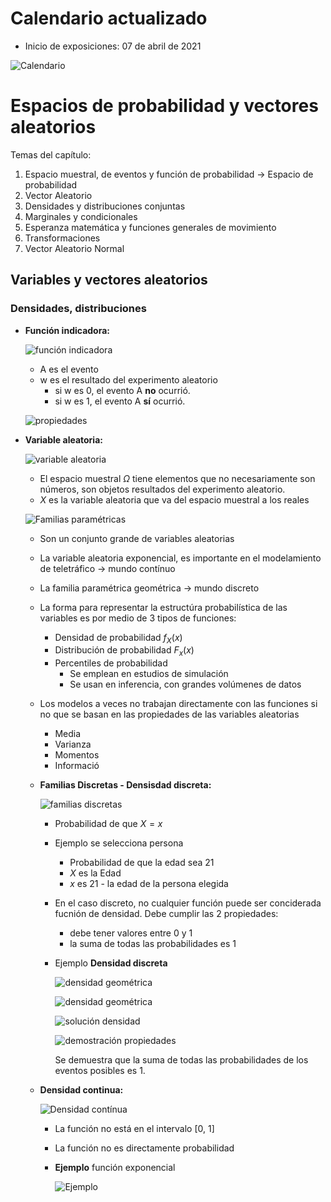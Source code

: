 # Calendario actualizado

- Inicio de exposiciones: 07 de abril de 2021

![Calendario](images/0022.png)

# Espacios de probabilidad y vectores aleatorios

Temas del capítulo:

1. Espacio muestral, de eventos y función de probabilidad -> Espacio de probabilidad
2. Vector Aleatorio
3. Densidades y distribuciones conjuntas
4. Marginales y condicionales
5. Esperanza matemática y funciones generales de movimiento
6. Transformaciones
7. Vector Aleatorio Normal


## Variables y vectores aleatorios

### Densidades, distribuciones

- **Función indicadora:**

  ![función indicadora](images/002A.png)

  - A es el evento
  - w es el resultado del experimento aleatorio
    - si w es 0, el evento A **no** ocurrió.
    - si w es 1, el evento A **sí** ocurrió.

  ![propiedades](images/002B.png)

- **Variable aleatoria:**

  ![variable aleatoria](images/002C.png)

  - El espacio muestral $\Omega$ tiene elementos que no necesariamente son números, son objetos resultados del experimento aleatorio.
  - $X$ es la variable aleatoria que va del espacio muestral a los reales

  ![Familias paramétricas](images/002C.png)

  - Son un conjunto grande de variables aleatorias
  - La variable aleatoria exponencial, es importante en el modelamiento de teletráfico -> mundo contínuo
  - La familia paramétrica geométrica -> mundo discreto
  - La forma para representar la estructúra probabilística de las variables es por medio de 3 tipos de funciones:
    - Densidad de probabilidad $f_X(x)$
    - Distribución de probabilidad $F_x(x)$
    - Percentiles de probabilidad
      - Se emplean en estudios de simulación
      - Se usan en inferencia, con grandes volúmenes de datos
  - Los modelos a veces no trabajan directamente con las funciones si no que se basan en las propiedades de las variables aleatorias
    - Media
    - Varianza
    - Momentos
    - Informació

  - **Familias Discretas - Densisdad discreta:**

    ![familias discretas](images/002D.png)

    - Probabilidad de que $X=x$
    - Ejemplo se selecciona persona
      - Probabilidad de que la edad sea 21
      - $X$ es la Edad
      - $x$ es 21 - la edad de la persona elegida
    - En el caso discreto, no cualquier función puede ser conciderada fucnión de densidad. Debe cumplir las 2 propiedades:
      - debe tener valores entre 0 y 1
      - la suma de todas las probabilidades es 1
    - Ejemplo **Densidad discreta**

      ![densidad geométrica](images/002E.png)

      ![densidad geométrica](images/002F.png)

      ![solución densidad](images/0030.png)

      ![demostración propiedades](images/0031.png)

      Se demuestra que la suma de todas las probabilidades de los eventos posibles es 1.
  - **Densidad continua:**

    ![Densidad contínua](images/0032.png)

    - La función no está en el intervalo [0, 1]
    - La función no es directamente probabilidad
    - **Ejemplo** función exponencial

      ![Ejemplo](images/0033.png)